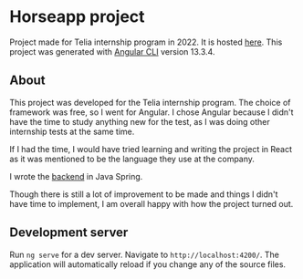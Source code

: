 # Horseapp project

Project made for Telia internship program in 2022.
It is hosted [here](https://horseapp-64755.web.app/).
This project was generated with [Angular CLI](https://github.com/angular/angular-cli) version 13.3.4.


## About

This project was developed for the Telia internship program. The choice of framework was free, so I went for Angular.
I chose Angular because I didn't have the time to study anything new for the test, as I was doing other internship tests at the same time.

If I had the time, I would have tried learning and writing the project in React as it was mentioned to be the language they use at the company.

I wrote the [backend](https://github.com/Ander-J/horseapp-backend) in Java Spring.

Though there is still a lot of improvement to be made and things I didn't have time to implement, I am overall happy with how the project turned out.

## Development server

Run `ng serve` for a dev server. Navigate to `http://localhost:4200/`. The application will automatically reload if you change any of the source files.
